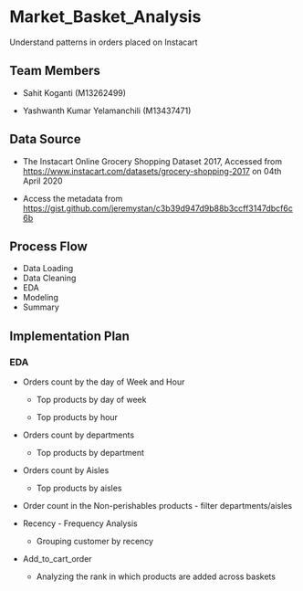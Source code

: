 # Market_Basket_Analysis
Understand patterns in orders placed on Instacart

## Team Members 

- Sahit Koganti (M13262499)
	
- Yashwanth Kumar Yelamanchili (M13437471)

## Data Source

- The Instacart Online Grocery Shopping Dataset 2017, Accessed from https://www.instacart.com/datasets/grocery-shopping-2017 on 04th April 2020

- Access the metadata from https://gist.github.com/jeremystan/c3b39d947d9b88b3ccff3147dbcf6c6b

## Process Flow

- Data Loading
- Data Cleaning
- EDA
- Modeling
- Summary

## Implementation Plan

### EDA

- Orders count by the day of Week and Hour 

	- Top products by day of week 

	- Top products by hour 

- Orders count by departments 

	- Top products by department 

- Orders count by Aisles 

	- Top products by aisles 

- Order count in the Non-perishables products - filter departments/aisles 

- Recency - Frequency Analysis 

	- Grouping customer by recency 

- Add_to_cart_order 

	- Analyzing the rank in which products are added across baskets 